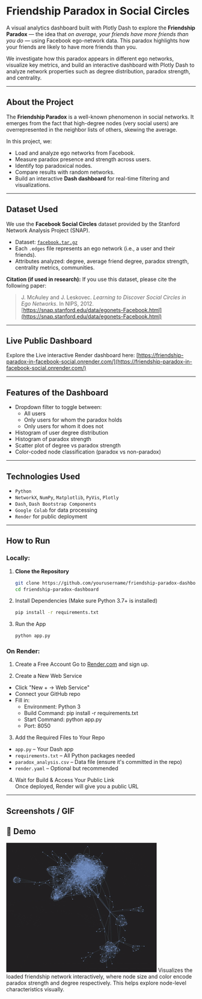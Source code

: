# Friendship Paradox in Social Circles

A visual analytics dashboard built with Plotly Dash to explore the **Friendship Paradox** — the idea that *on average, your friends have more friends than you do* — using Facebook ego-network data. This paradox highlights how your friends are likely to have more friends than you.

We investigate how this paradox appears in different ego networks, visualize key metrics, and build an interactive dashboard with Plotly Dash to analyze network properties such as degree distribution, paradox strength, and centrality.

---

## About the Project

The **Friendship Paradox** is a well-known phenomenon in social networks. It emerges from the fact that high-degree nodes (very social users) are overrepresented in the neighbor lists of others, skewing the average.

In this project, we:
- Load and analyze ego networks from Facebook.
- Measure paradox presence and strength across users.
- Identify top paradoxical nodes.
- Compare results with random networks.
- Build an interactive **Dash dashboard** for real-time filtering and visualizations.

---

## Dataset Used

We use the **Facebook Social Circles** dataset provided by the Stanford Network Analysis Project (SNAP).

- Dataset: [`facebook.tar.gz`](https://snap.stanford.edu/data/ego-Facebook.html)
- Each `.edges` file represents an ego network (i.e., a user and their friends).
- Attributes analyzed: degree, average friend degree, paradox strength, centrality metrics, communities.

**Citation (if used in research):**
If you use this dataset, please cite the following paper:

> J. McAuley and J. Leskovec. *Learning to Discover Social Circles in Ego Networks*. In NIPS, 2012.  
> [https://snap.stanford.edu/data/egonets-Facebook.html](https://snap.stanford.edu/data/egonets-Facebook.html)

---

## Live Public Dashboard

Explore the Live interactive Render dashboard here: [https://friendship-paradox-in-facebook-social.onrender.com/](https://friendship-paradox-in-facebook-social.onrender.com/)

---

## Features of the Dashboard

- Dropdown filter to toggle between:
  - All users
  - Only users for whom the paradox holds
  - Only users for whom it does not
- Histogram of user degree distribution
- Histogram of paradox strength
- Scatter plot of degree vs paradox strength
- Color-coded node classification (paradox vs non-paradox)

---

## Technologies Used

- `Python`
- `NetworkX`, `NumPy`, `Matplotlib`, `PyVis`, `Plotly`
- `Dash`, `Dash Bootstrap Components`
- `Google Colab` for data processing
- `Render` for public deployment

---

## How to Run

### Locally:
1. **Clone the Repository**
   ```bash
   git clone https://github.com/yourusername/friendship-paradox-dashboard.git
   cd friendship-paradox-dashboard
   ```
2. Install Dependencies
   (Make sure Python 3.7+ is installed)
    ```bash
    pip install -r requirements.txt
    ```
3. Run the App
   ```bash
   python app.py
   ```
   
### On Render:
1. Create a Free Account
Go to [Render.com](https://render.com/) and sign up.

2. Create a New Web Service
- Click "New + → Web Service"
- Connect your GitHub repo
- Fill in:
  - Environment: Python 3
  - Build Command: pip install -r requirements.txt
  - Start Command: python app.py
  - Port: 8050

3. Add the Required Files to Your Repo
  - `app.py` – Your Dash app
  - `requirements.txt` – All Python packages needed
  - `paradox_analysis.csv` – Data file (ensure it's committed in the repo)
  - `render.yaml` – Optional but recommended
4. Wait for Build & Access Your Public Link <br>
Once deployed, Render will give you a public URL

---

## Screenshots / GIF

## 🚀 Demo

![Vizualize the network](Vizualize%20Network.gif)
Visualizes the loaded friendship network interactively, where node size and color encode paradox strength and degree respectively. This helps explore node-level characteristics visually.

